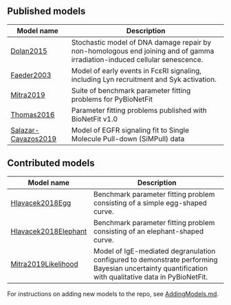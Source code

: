 ## Published models
Model name| Description
--------- | ---------
[Dolan2015](Published/Dolan2015)  | Stochastic model of DNA damage repair by non-homologous end joining and of gamma irradiation-induced cellular senescence.
[Faeder2003](Published/Faeder2003)  | Model of early events in FcεRI signaling, including Lyn recruitment and Syk activation. 
[Mitra2019](Published/Mitra2019) | Suite of benchmark parameter fitting problems for PyBioNetFit
[Thomas2016](Published/Thomas2016) | Parameter fitting problems published with BioNetFit v1.0
[Salazar-Cavazos2019](Published/Salazar-Cavazos2019) | Model of EGFR signaling fit to Single Molecule Pull-down (SiMPull) data

## Contributed models
Model name| Description
--------- | ---------
[Hlavacek2018Egg](Contributed/Hlavacek2018Egg) | Benchmark parameter fitting problem consisting of a simple egg-shaped curve.
[Hlavacek2018Elephant](Contributed/Hlavacek2018Elephant)  | Benchmark parameter fitting problem consisting of an elephant-shaped curve.
[Mitra2019Likelihood](Contributed/Mitra2019Likelihood) | Model of IgE-mediated degranulation configured to demonstrate performing Bayesian uncertainty quantification with qualitative data in PyBioNetFit. 


For instructions on adding new models to the repo, see [AddingModels.md](AddingModels.md).
